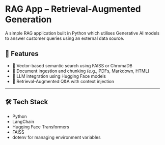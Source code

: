 # RAG App – Retrieval-Augmented Generation

A simple RAG application built in Python which utilises Generative AI models to answer customer queries using an external data source.

## 🚀 Features

- 🔎 Vector-based semantic search using FAISS or ChromaDB
- 📖 Document ingestion and chunking (e.g., PDFs, Markdown, HTML)
- 🧠 LLM integration using Hugging Face models
- 🤖 Retrieval-Augmented Q&A with context injection

---

## 🛠️ Tech Stack

- Python
- LangChain
- Hugging Face Transformers
- FAISS
- dotenv for managing environment variables
